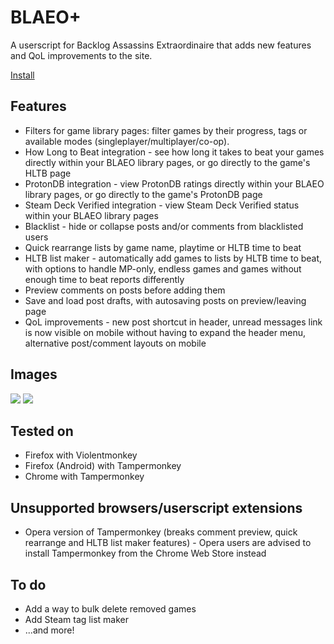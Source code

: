 # BLAEO+

A userscript for Backlog Assassins Extraordinaire that adds new features and QoL improvements to the site.

[Install](https://github.com/kubikill/blaeo-plus/releases/latest/download/blaeo-plus.user.js)

## Features

- Filters for game library pages: filter games by their progress, tags or available modes (singleplayer/multiplayer/co-op).
- How Long to Beat integration - see how long it takes to beat your games directly within your BLAEO library pages, or go directly to the game's HLTB page
- ProtonDB integration - view ProtonDB ratings directly within your BLAEO library pages, or go directly to the game's ProtonDB page
- Steam Deck Verified integration - view Steam Deck Verified status within your BLAEO library pages
- Blacklist - hide or collapse posts and/or comments from blacklisted users
- Quick rearrange lists by game name, playtime or HLTB time to beat
- HLTB list maker - automatically add games to lists by HLTB time to beat, with options to handle MP-only, endless games and games without enough time to beat reports differently
- Preview comments on posts before adding them
- Save and load post drafts, with autosaving posts on preview/leaving page
- QoL improvements - new post shortcut in header, unread messages link is now visible on mobile without having to expand the header menu, alternative post/comment layouts on mobile

## Images

![](https://i.imgur.com/lTzxMaE.png)
![](https://i.imgur.com/OW9oIg5.png)

## Tested on

- Firefox with Violentmonkey
- Firefox (Android) with Tampermonkey
- Chrome with Tampermonkey

## Unsupported browsers/userscript extensions

- Opera version of Tampermonkey (breaks comment preview, quick rearrange and HLTB list maker features) - Opera users are advised to install Tampermonkey from the Chrome Web Store instead

## To do

- Add a way to bulk delete removed games
- Add Steam tag list maker
- ...and more!
